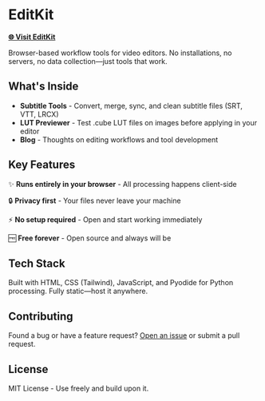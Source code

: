 # EditKit

**[🌐 Visit EditKit](https://editkit.pages.dev/)**

Browser-based workflow tools for video editors. No installations, no servers, no data collection—just tools that work.

## What's Inside

- **Subtitle Tools** - Convert, merge, sync, and clean subtitle files (SRT, VTT, LRCX)
- **LUT Previewer** - Test .cube LUT files on images before applying in your editor
- **Blog** - Thoughts on editing workflows and tool development

## Key Features

✨ **Runs entirely in your browser** - All processing happens client-side

🔒 **Privacy first** - Your files never leave your machine

⚡ **No setup required** - Open and start working immediately

🆓 **Free forever** - Open source and always will be

## Tech Stack

Built with HTML, CSS (Tailwind), JavaScript, and Pyodide for Python processing. Fully static—host it anywhere.

## Contributing

Found a bug or have a feature request? [Open an issue](https://github.com/ronlu-o/EditKit/issues) or submit a pull request.

## License

MIT License - Use freely and build upon it.

